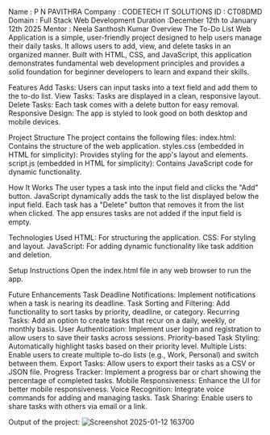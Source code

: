 Name : P N PAVITHRA
Company : CODETECH IT SOLUTIONS 
ID : CT08DMD Domain : Full Stack Web Development 
Duration :December 12th to January 12th 2025 
Mentor : Neela Santhosh Kumar
Overview 
The To-Do List Web Application is a simple, user-friendly project designed to help users manage their daily tasks. It allows users to add, view, and delete tasks in an organized manner. Built with HTML, CSS, and JavaScript, this application demonstrates fundamental web development principles and provides a solid foundation for beginner developers to learn and expand their skills.

Features
Add Tasks: Users can input tasks into a text field and add them to the to-do list.
View Tasks: Tasks are displayed in a clean, responsive layout.
Delete Tasks: Each task comes with a delete button for easy removal.
Responsive Design: The app is styled to look good on both desktop and mobile devices.

Project Structure
The project contains the following files:
index.html: Contains the structure of the web application.
styles.css (embedded in HTML for simplicity): Provides styling for the app's layout and elements.
script.js (embedded in HTML for simplicity): Contains JavaScript code for dynamic functionality.

How It Works
The user types a task into the input field and clicks the "Add" button.
JavaScript dynamically adds the task to the list displayed below the input field.
Each task has a "Delete" button that removes it from the list when clicked.
The app ensures tasks are not added if the input field is empty.

Technologies Used
HTML: For structuring the application.
CSS: For styling and layout.
JavaScript: For adding dynamic functionality like task addition and deletion.

Setup Instructions
Open the index.html file in any web browser to run the app.

Future Enhancements
Task Deadline Notifications: Implement notifications when a task is nearing its deadline.
Task Sorting and Filtering: Add functionality to sort tasks by priority, deadline, or category.
Recurring Tasks: Add an option to create tasks that recur on a daily, weekly, or monthly basis.
User Authentication: Implement user login and registration to allow users to save their tasks across sessions.
Priority-based Task Styling: Automatically highlight tasks based on their priority level.
Multiple Lists: Enable users to create multiple to-do lists (e.g., Work, Personal) and switch between them.
Export Tasks: Allow users to export their tasks as a CSV or JSON file.
Progress Tracker: Implement a progress bar or chart showing the percentage of completed tasks.
Mobile Responsiveness: Enhance the UI for better mobile responsiveness.
Voice Recognition: Integrate voice commands for adding and managing tasks.
Task Sharing: Enable users to share tasks with others via email or a link.

Output of the project:
![Screenshot 2025-01-12 163700](https://github.com/user-attachments/assets/7b25771c-e5d3-47ce-8d6d-7362c369f2d4)
